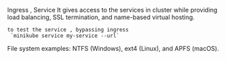 Ingress , Service 
	It gives access to the services in cluster while providing load balancing, SSL termination, and name-based virtual hosting.
	
	to test the service , bypassing ingress   
	 `minikube service my-service --url`
	 
File system examples:
	NTFS (Windows), ext4 (Linux), and APFS (macOS).

